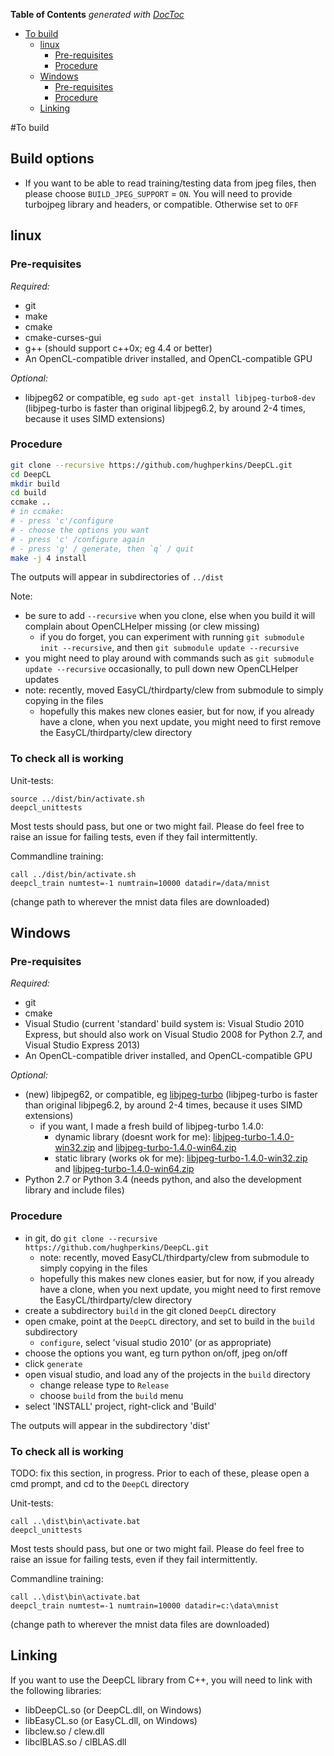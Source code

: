 <!-- START doctoc generated TOC please keep comment here to allow auto update -->
<!-- DON'T EDIT THIS SECTION, INSTEAD RE-RUN doctoc TO UPDATE -->
**Table of Contents**  *generated with [DocToc](https://github.com/thlorenz/doctoc)*

- [To build](#to-build)
  - [linux](#linux)
    - [Pre-requisites](#pre-requisites)
    - [Procedure](#procedure)
  - [Windows](#windows)
    - [Pre-requisites](#pre-requisites-1)
    - [Procedure](#procedure-1)
  - [Linking](#linking)

<!-- END doctoc generated TOC please keep comment here to allow auto update -->

#To build

## Build options

* If you want to be able to read training/testing data from jpeg files, then please choose `BUILD_JPEG_SUPPORT` = `ON`. You will need to provide turbojpeg library and headers, or compatible.  Otherwise set to `OFF`

## linux

### Pre-requisites

*Required:*
- git
- make 
- cmake
- cmake-curses-gui
- g++ (should support c++0x; eg 4.4 or better)
- An OpenCL-compatible driver installed, and OpenCL-compatible GPU

*Optional:*
- libjpeg62 or compatible, eg `sudo apt-get install libjpeg-turbo8-dev` (libjpeg-turbo is faster than original libjpeg6.2, by around 2-4 times, because it uses SIMD extensions)

### Procedure

```bash
git clone --recursive https://github.com/hughperkins/DeepCL.git
cd DeepCL
mkdir build
cd build
ccmake ..
# in ccmake:
# - press 'c'/configure
# - choose the options you want
# - press 'c' /configure again
# - press 'g' / generate, then `q` / quit
make -j 4 install
```

The outputs will appear in subdirectories of `../dist`

Note:
* be sure to add `--recursive` when you clone, else when you build it will complain about OpenCLHelper missing (or clew missing)
  * if you do forget, you can experiment with running `git submodule init --recursive`, and then `git submodule update --recursive`
* you might need to play around with commands such as `git submodule update --recursive` occasionally, to pull down new OpenCLHelper updates
* note: recently, moved EasyCL/thirdparty/clew from submodule to simply copying in the files
   * hopefully this makes new clones easier, but for now, if you already have a clone, when you next update, you might need to first remove the EasyCL/thirdparty/clew directory

### To check all is working

Unit-tests:
```
source ../dist/bin/activate.sh
deepcl_unittests
```
Most tests should pass, but one or two might fail.  Please do feel free to raise an issue for failing tests, even if they fail intermittently.

Commandline training:
```
call ../dist/bin/activate.sh
deepcl_train numtest=-1 numtrain=10000 datadir=/data/mnist
```
(change path to wherever the mnist data files are downloaded)

## Windows

### Pre-requisites

*Required:*
- git
- cmake
- Visual Studio (current 'standard' build system is: Visual Studio 2010 Express, but should also work on Visual Studio 2008 for Python 2.7, and Visual Studio Express 2013)
- An OpenCL-compatible driver installed, and OpenCL-compatible GPU

*Optional:*
- (new) libjpeg62, or compatible, eg [libjpeg-turbo](http://www.libjpeg-turbo.org/Documentation/OfficialBinaries)  (libjpeg-turbo is faster than original libjpeg6.2, by around 2-4 times, because it uses SIMD extensions)
  - if you want, I made a fresh build of libjpeg-turbo 1.4.0:
    - dynamic library (doesnt work for me): [libjpeg-turbo-1.4.0-win32.zip](http://deepcl.hughperkins.com/Downloads/turbojpeg-1.4.0-win32.zip) and [libjpeg-turbo-1.4.0-win64.zip](http://deepcl.hughperkins.com/Downloads/turbojpeg-1.4.0-win64.zip)
    - static library (works ok for me): [libjpeg-turbo-1.4.0-win32.zip](http://deepcl.hughperkins.com/Downloads/turbojpeg-1.4.0-win32-static.zip) and [libjpeg-turbo-1.4.0-win64.zip](http://deepcl.hughperkins.com/Downloads/turbojpeg-1.4.0-win64-static.zip)
- Python 2.7 or Python 3.4 (needs python, and also the development library and include files)

### Procedure

- in git, do `git clone --recursive https://github.com/hughperkins/DeepCL.git`
  - note: recently, moved EasyCL/thirdparty/clew from submodule to simply copying in the files
  - hopefully this makes new clones easier, but for now, if you already have a clone, when you next update, you might need to first remove the EasyCL/thirdparty/clew directory
- create a subdirectory `build` in the git cloned `DeepCL` directory
- open cmake, point at the `DeepCL` directory, and set to build in the `build` subdirectory
  - `configure`, select 'visual studio 2010' (or as appropriate)
- choose the options you want, eg turn python on/off, jpeg on/off
- click `generate`
- open visual studio, and load any of the projects in the `build` directory
  - change release type to `Release`
  - choose `build` from the `build` menu
- select 'INSTALL' project, right-click and 'Build'

The outputs will appear in the subdirectory 'dist'

### To check all is working

TODO: fix this section, in progress.  Prior to each of these, please open a cmd prompt, and cd to the `DeepCL` directory

Unit-tests:
```
call ..\dist\bin\activate.bat
deepcl_unittests
```
Most tests should pass, but one or two might fail.  Please do feel free to raise an issue for failing tests, even if they fail intermittently.

Commandline training:
```
call ..\dist\bin\activate.bat
deepcl_train numtest=-1 numtrain=10000 datadir=c:\data\mnist
```
(change path to wherever the mnist data files are downloaded)

## Linking

If you want to use the DeepCL library from C++, you will need to link with the following libraries:
- libDeepCL.so (or DeepCL.dll, on Windows)
- libEasyCL.so (or EasyCL.dll, on Windows)
- libclew.so / clew.dll
- libclBLAS.so / clBLAS.dll

